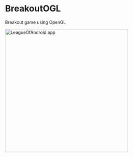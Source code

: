 # BreakoutOGL
Breakout game using OpenGL

<img src="screen.png" alt="LeagueOfAndroid app" width="400px"/>

